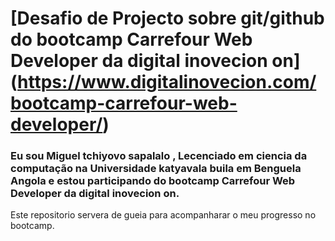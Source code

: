 


# [Desafio de Projecto sobre git/github do bootcamp Carrefour Web Developer da digital inovecion on] (https://www.digitalinovecion.com/bootcamp-carrefour-web-developer/)

### Eu sou Miguel tchiyovo sapalalo , Lecenciado em ciencia da computação na Universidade katyavala buila em Benguela Angola  e estou participando do bootcamp  Carrefour Web Developer da digital inovecion on.

Este repositorio servera de gueia para acompanharar o meu progresso no bootcamp.

